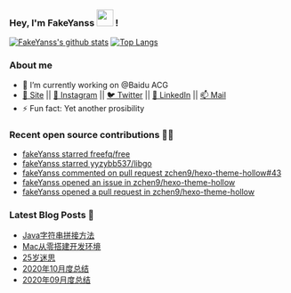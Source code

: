 ### Hey, I'm FakeYanss <img src="https://media.giphy.com/media/hvRJCLFzcasrR4ia7z/giphy.gif" width="30px"> !

[![FakeYanss's github stats](https://github-readme-stats.vercel.app/api?username=fakeyanss&count_private=true&line_height=24&show_icons=true)](https://github.com/fakeyanss)
[![Top Langs](https://github-readme-stats.vercel.app/api/top-langs/?username=fakeyanss&layout=compact&hide=html&langs_count=9)](https://github.com/fakeyanss)


### About me
- 🔭 I’m currently working on @Baidu ACG
- [🦓 Site](https://foreti.me)  ||  [📸 Instagram](https://www.instagram.com/fakeyanss/)  ||  [🐦 Twitter](https://twitter.com/fakeYanss)  ||  [💼 LinkedIn](https://www.linkedin.com/in/foretime)  ||  [📫 Mail](mailto:yanshisangc@gmail.com)
- ⚡ Fun fact: Yet another prosibility

### Recent open source contributions 👨‍💻

<!-- GITHUB:START -->
- [fakeYanss starred freefq/free](https://github.com/freefq/free)
- [fakeYanss starred yyzybb537/libgo](https://github.com/yyzybb537/libgo)
- [fakeYanss commented on pull request zchen9/hexo-theme-hollow#43](https://github.com/zchen9/hexo-theme-hollow/pull/43#issuecomment-808762572)
- [fakeYanss opened an issue in zchen9/hexo-theme-hollow](https://github.com/zchen9/hexo-theme-hollow/issues/45)
- [fakeYanss opened a pull request in zchen9/hexo-theme-hollow](https://github.com/zchen9/hexo-theme-hollow/pull/44)
<!-- GITHUB:END -->

### Latest Blog Posts 📕
<!-- BLOG:START -->
- [Java字符串拼接方法](https://foreti.me/blog/2021/03/26/java-string-cancat/)
- [Mac从零搭建开发环境](https://foreti.me/blog/2021/03/14/setup-env-on-mac/)
- [25岁迷思](https://foreti.me/blog/2021/01/09/thinking-at-25-years-old/)
- [2020年10月度总结](https://foreti.me/blog/2020/10/28/2020-10-review/)
- [2020年09月度总结](https://foreti.me/blog/2020/10/28/2020-09-review/)
<!-- BLOG:END -->
